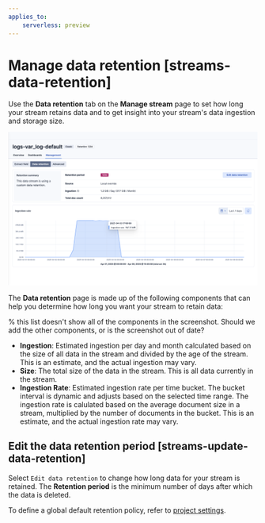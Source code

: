 ```yaml
---
applies_to:
    serverless: preview
---
```


# Manage data retention [streams-data-retention]

Use the **Data retention** tab on the **Manage stream** page to set how long your stream retains data and to get insight into your stream's data ingestion and storage size.

![Screenshot of the data retention UI](<../../../../images/logs-streams-retention.png>)

The **Data retention** page is made up of the following components that can help you determine how long you want your stream to retain data:

% this list doesn't show all of the components in the screenshot. Should we add the other components, or is the screenshot out of date?

- **Ingestion**: Estimated ingestion per day and month calculated based on the size of all data in the stream and divided by the age of the stream. This is an estimate, and the actual ingestion may vary.
- **Size**: The total size of the data in the stream. This is all data currently in the stream.
- **Ingestion Rate**: Estimated ingestion rate per time bucket. The bucket interval is dynamic and adjusts based on the selected time range. The ingestion rate is calulated based on the average document size in a stream, multiplied by the number of documents in the bucket. This is an estimate, and the actual ingestion rate may vary.

## Edit the data retention period [streams-update-data-retention]
Select `Edit data retention` to change how long data for your stream is retained. The **Retention period** is the minimum number of days after which the data is deleted.

To define a global default retention policy, refer to [project settings](../../../../../deploy-manage/deploy/elastic-cloud/project-settings.md).